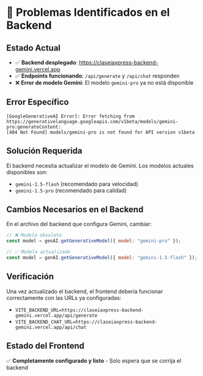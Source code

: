# 🚨 Problemas Identificados en el Backend

## Estado Actual
- ✅ **Backend desplegado**: https://claseiaxpress-backend-gemini.vercel.app
- ✅ **Endpoints funcionando**: `/api/generate` y `/api/chat` responden
- ❌ **Error de modelo Gemini**: El modelo `gemini-pro` ya no está disponible

## Error Específico
```
[GoogleGenerativeAI Error]: Error fetching from 
https://generativelanguage.googleapis.com/v1beta/models/gemini-pro:generateContent: 
[404 Not Found] models/gemini-pro is not found for API version v1beta
```

## Solución Requerida
El backend necesita actualizar el modelo de Gemini. Los modelos actuales disponibles son:
- `gemini-1.5-flash` (recomendado para velocidad)
- `gemini-1.5-pro` (recomendado para calidad)

## Cambios Necesarios en el Backend
En el archivo del backend que configura Gemini, cambiar:
```javascript
// ❌ Modelo obsoleto
const model = genAI.getGenerativeModel({ model: "gemini-pro" });

// ✅ Modelo actualizado
const model = genAI.getGenerativeModel({ model: "gemini-1.5-flash" });
```

## Verificación
Una vez actualizado el backend, el frontend debería funcionar correctamente con las URLs ya configuradas:
- `VITE_BACKEND_URL=https://claseiaxpress-backend-gemini.vercel.app/api/generate`
- `VITE_BACKEND_CHAT_URL=https://claseiaxpress-backend-gemini.vercel.app/api/chat`

## Estado del Frontend
✅ **Completamente configurado y listo** - Solo espera que se corrija el backend